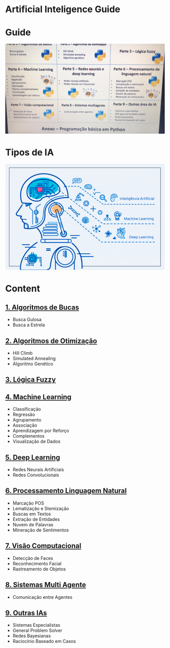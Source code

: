 # Artificial Inteligence Guide




# Guide
![title](assets/AI-Guide.png)


# Tipos de IA
![title](assets/Deep-Learning.png)


# Content

## [1. Algoritmos de Bucas](./1-Algoritmo-Busca/)
  - Busca Gulosa
  - Busca a Estrela

## [2. Algoritmos de Otimização](./2-Algoritmo-Otimizacao/)
  - Hill Climb
  - Simulated Annealing
  - Algoritmo Genético

## [3. Lógica Fuzzy](./3-Logica-Fuzzy/)

## [4. Machine Learning](./4-Machine-Lerning/)
  - Classificação
  - Regressão
  - Agrupamento
  - Associação
  - Aprendizagem por Reforço
  - Complementos
  - Visualização de Dados

## [5. Deep Learning](./5-Deep-Lerning/)
  - Redes Neurais Artificiais
  - Redes Convolucionais

## [6. Processamento Linguagem Natural](./6-Processamento-Linguagem-Natural/)
  - Marcação POS
  - Lematização e Stemização
  - Buscas em Textos
  - Extração de Entidades
  - Nuvem de Palavras
  - Mineração de Sentimentos

## [7. Visão Computacional](./7-Visao-Computacional/)
  - Detecção de Faces
  - Reconhecimento Facial
  - Rastreamento de Objetos

## [8. Sistemas Multi Agente](./8-Sistemas-MultiAgente/)
  - Comunicação entre Agentes

## [9. Outras IAs](./9-Outras-IAs/)
  - Sistemas Especialistas
  - General Problem Solver
  - Redes Bayesianas
  - Raciocínio Baseado em Casos


